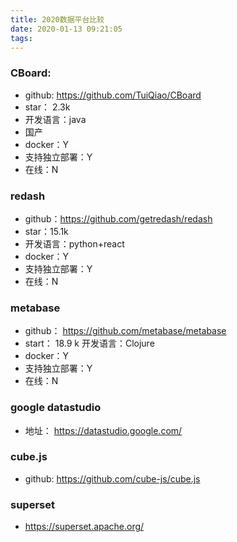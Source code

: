 ```yaml
---
title: 2020数据平台比较
date: 2020-01-13 09:21:05
tags:
---
```

### CBoard: 
- github: https://github.com/TuiQiao/CBoard
- star： 2.3k
- 开发语言：java
- 国产
- docker：Y
- 支持独立部署：Y
- 在线：N

### redash
- github：https://github.com/getredash/redash
- star：15.1k
- 开发语言：python+react
- docker：Y
- 支持独立部署：Y
- 在线：N

### metabase
- github： https://github.com/metabase/metabase
- start： 18.9 k
开发语言：Clojure
- docker：Y
- 支持独立部署：Y
- 在线：N

### google datastudio
- 地址： https://datastudio.google.com/

### cube.js
- github: https://github.com/cube-js/cube.js

### superset
- https://superset.apache.org/
